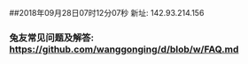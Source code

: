 ##2018年09月28日07时12分07秒 新址: 142.93.214.156
### 兔友常见问题及解答: https://github.com/wanggonging/d/blob/w/FAQ.md
